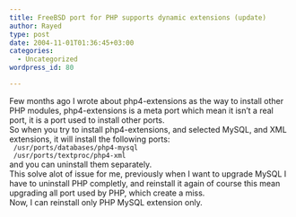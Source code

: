 ```yaml
---
title: FreeBSD port for PHP supports dynamic extensions (update)
author: Rayed
type: post
date: 2004-11-01T01:36:45+03:00
categories:
  - Uncategorized
wordpress_id: 80

---
```

<div style="clear:both;"></div>
<p>Few months ago I wrote about php4-extensions as the way to install other PHP modules, php4-extensions is a meta port which mean it isn&#8217;t a real port, it is a port used to install other ports.<br />So when you try to install php4-extensions, and selected MySQL, and XML extensions, it will install the following ports:<code><br /> /usr/ports/databases/php4-mysql<br /> /usr/ports/textproc/php4-xml<br /></code>and you can uninstall them separately.<br />This solve alot of issue for me, previously when I want to upgrade MySQL I have to uninstall PHP completly, and reinstall it again of course this mean upgrading all port used by PHP, which create a miss.<br />Now, I can reinstall only PHP MySQL extension only.</p>
<div style="clear:both; padding-bottom: 0.25em;"></div>

